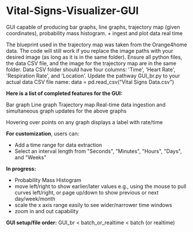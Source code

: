 # Vital-Signs-Visualizer-GUI
GUI capable of producing bar graphs, line graphs, trajectory map (given coordinates), probability mass histogram. + ingest and plot data real time

The blueprint used in the trajectory map was taken from the Orange4home data. The code will still work if you replace the image paths with your desired image (as long as it is in the same folder). Ensure all python files, the data CSV file, and the image for the trajectory map are in the same folder. Data CSV folder should have four columns: 'Time', 'Heart Rate', 'Respiration Rate', and 'Location'.
Update the pathway GUI_br.py to your actual data CSV file name: data = pd.read_csv("Vital Signs Data.csv")

**Here is a list of completed features for the GUI:**

Bar graph
Line graph
Trajectory map
Real-time data ingestion and simultaneous graph updates for the above graphs

Hovering over points on any graph displays a label with rate/time

**For customization**, users can:
  - Add a time range for data extraction
  - Select an interval length from "Seconds", "Minutes", "Hours", "Days", and "Weeks"

**In progress:**
  - Probability Mass Histogram
  - move left/right to show earlier/later values e.g., using the mouse to pull curves left/right, or page up/down         to show previous or next day/week/month
  - scale the x axis range easily to see wider/narrower time windows
  - zoom in and out capability

**GUI setup/file order:** GUI_br < batch_or_realtime < batch (or realtime) 
